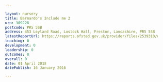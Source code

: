 ```yaml
---

layout: nursery
title: Barnardo's Include me 2
urn: 309228
postcode: PR5 5SB
address: 453 Leyland Road, Lostock Hall, Preston, Lancashire, PR5 5SB
latestReportUrl: https://reports.ofsted.gov.uk/provider/files/2539310/urn/309228.pdf
teaching: 0
development: 0
leadership: 0
outcomes: 0
overall: 0
date: 01 April 2018 
datePublish: 16 January 2016

---
```

